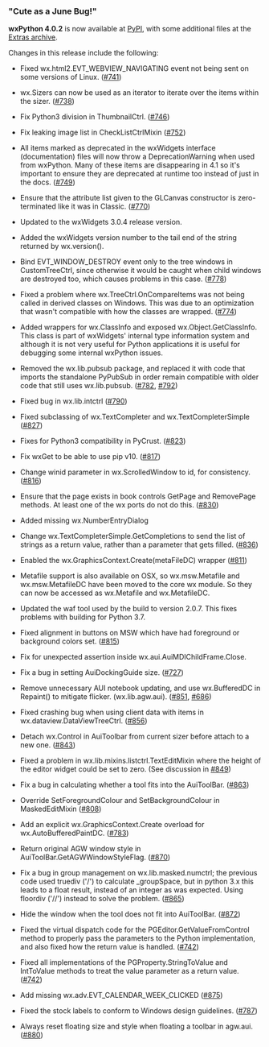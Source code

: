 <!--
.. title: wxPython 4.0.2 Released
.. slug: wxpython-4.0.2-release
.. date: 2018-06-16 20:00:00 UTC
.. tags: Development, Release, Phoenix
.. category: News
.. link: 
.. description: 
.. type: text
-->

### "Cute as a June Bug!"

**wxPython 4.0.2** is now available at 
[PyPI](https://pypi.org/project/wxPython/4.0.2/), with some 
additional files at the 
[Extras archive](https://extras.wxPython.org/wxPython4/extras/).

Changes in this release include the following:

<!-- TEASER_END -->

* Fixed wx.html2.EVT_WEBVIEW_NAVIGATING event not being sent on some versions
  of Linux. ([#741](https://github.com/wxWidgets/Phoenix/issues/741))

* wx.Sizers can now be used as an iterator to iterate over the items within
  the sizer. ([#738](https://github.com/wxWidgets/Phoenix/issues/738))

* Fix Python3 division in ThumbnailCtrl. ([#746](https://github.com/wxWidgets/Phoenix/issues/746))

* Fix leaking image list in CheckListCtrlMixin ([#752](https://github.com/wxWidgets/Phoenix/issues/752))

* All items marked as deprecated in the wxWidgets interface (documentation)
  files will now throw a DeprecationWarning when used from wxPython. Many of
  these items are disappearing in 4.1 so it's important to ensure they are
  deprecated at runtime too instead of just in the docs. ([#749](https://github.com/wxWidgets/Phoenix/issues/749))

* Ensure that the attribute list given to the GLCanvas constructor is
  zero-terminated like it was in Classic. ([#770](https://github.com/wxWidgets/Phoenix/issues/770))

* Updated to the wxWidgets 3.0.4 release version.

* Added the wxWidgets version number to the tail end of the string returned by
  wx.version().

* Bind EVT_WINDOW_DESTROY event only to the tree windows in CustomTreeCtrl,
  since otherwise it would be caught when child windows are destroyed too,
  which causes problems in this case. ([#778](https://github.com/wxWidgets/Phoenix/issues/778))

* Fixed a problem where wx.TreeCtrl.OnCompareItems was not being called in
  derived classes on Windows. This was due to an optimization that wasn't
  compatible with how the classes are wrapped. ([#774](https://github.com/wxWidgets/Phoenix/issues/774))

* Added wrappers for wx.ClassInfo and exposed wx.Object.GetClassInfo. This
  class is part of wxWidgets' internal type information system and although
  it is not very useful for Python applications it is useful for debugging
  some internal wxPython issues.

* Removed the wx.lib.pubsub package, and replaced it with code that imports
  the standalone PyPubSub in order remain compatible with older code that
  still uses wx.lib.pubsub. ([#782](https://github.com/wxWidgets/Phoenix/issues/782), [#792](https://github.com/wxWidgets/Phoenix/issues/792))

* Fixed bug in wx.lib.intctrl ([#790](https://github.com/wxWidgets/Phoenix/issues/790))

* Fixed subclassing of wx.TextCompleter and wx.TextCompleterSimple ([#827](https://github.com/wxWidgets/Phoenix/issues/827))

* Fixes for Python3 compatibility in PyCrust. ([#823](https://github.com/wxWidgets/Phoenix/issues/823))

* Fix wxGet to be able to use pip v10. ([#817](https://github.com/wxWidgets/Phoenix/issues/817))

* Change winid parameter in wx.ScrolledWindow to id, for consistency. ([#816](https://github.com/wxWidgets/Phoenix/issues/816))

* Ensure that the page exists in book controls GetPage and RemovePage methods.
  At least one of the wx ports do not do this. ([#830](https://github.com/wxWidgets/Phoenix/issues/830))

* Added missing wx.NumberEntryDialog

* Change wx.TextCompleterSimple.GetCompletions to send the list of strings
  as a return value, rather than a parameter that gets filled. ([#836](https://github.com/wxWidgets/Phoenix/issues/836))

* Enabled the wx.GraphicsContext.Create(metaFileDC) wrapper ([#811](https://github.com/wxWidgets/Phoenix/issues/811))

* Metafile support is also available on OSX, so wx.msw.Metafile and
  wx.msw.MetafileDC have been moved to the core wx module. So they can now be
  accessed as wx.Metafile and wx.MetafileDC.

* Updated the waf tool used by the build to version 2.0.7. This fixes problems
  with building for Python 3.7.

* Fixed alignment in buttons on MSW which have had foreground or background
  colors set. ([#815](https://github.com/wxWidgets/Phoenix/issues/815))

* Fix for unexpected assertion inside wx.aui.AuiMDIChildFrame.Close.

* Fix a bug in setting AuiDockingGuide size. ([#727](https://github.com/wxWidgets/Phoenix/issues/727))

* Remove unnecessary AUI notebook updating, and use wx.BufferedDC in Repaint()
  to mitigate flicker. (wx.lib.agw.aui). ([#851](https://github.com/wxWidgets/Phoenix/issues/851), [#686](https://github.com/wxWidgets/Phoenix/issues/686))

* Fixed crashing bug when using client data with items in
  wx.dataview.DataViewTreeCtrl. ([#856](https://github.com/wxWidgets/Phoenix/issues/856))

* Detach wx.Control in AuiToolbar from current sizer before attach to a new
  one. ([#843](https://github.com/wxWidgets/Phoenix/issues/843))
  
* Fixed a problem in wx.lib.mixins.listctrl.TextEditMixin where the height of
  the editor widget could be set to zero. (See discussion in [#849](https://github.com/wxWidgets/Phoenix/issues/849))
  
* Fix a bug in calculating whether a tool fits into the AuiToolBar. ([#863](https://github.com/wxWidgets/Phoenix/issues/863))

* Override SetForegroundColour and SetBackgroundColour in MaskedEditMixin ([#808](https://github.com/wxWidgets/Phoenix/issues/808))

* Add an explicit wx.GraphicsContext.Create overload for wx.AutoBufferedPaintDC. ([#783](https://github.com/wxWidgets/Phoenix/issues/783))

* Return original AGW window style in AuiToolBar.GetAGWWindowStyleFlag. ([#870](https://github.com/wxWidgets/Phoenix/issues/870))

* Fix a bug in group management on wx.lib.masked.numctrl; the previous code used
  truediv ('/') to calculate _groupSpace, but in python 3.x this leads to a float
  result, instead of an integer as was expected. Using floordiv ('//') instead
  to solve the problem. ([#865](https://github.com/wxWidgets/Phoenix/issues/865))

* Hide the window when the tool does not fit into AuiToolBar. ([#872](https://github.com/wxWidgets/Phoenix/issues/872))

* Fixed the virtual dispatch code for the PGEditor.GetValueFromControl method
  to properly pass the parameters to the Python implementation, and also fixed
  how the return value is handled. ([#742](https://github.com/wxWidgets/Phoenix/issues/742))

* Fixed all implementations of the PGProperty.StringToValue and IntToValue
  methods to treat the value parameter as a return value. ([#742](https://github.com/wxWidgets/Phoenix/issues/742))

* Add missing wx.adv.EVT_CALENDAR_WEEK_CLICKED ([#875](https://github.com/wxWidgets/Phoenix/issues/875))

* Fixed the stock labels to conform to Windows design guidelines. ([#787](https://github.com/wxWidgets/Phoenix/issues/787))

* Always reset floating size and style when floating a toolbar in agw.aui. ([#880](https://github.com/wxWidgets/Phoenix/issues/880))

